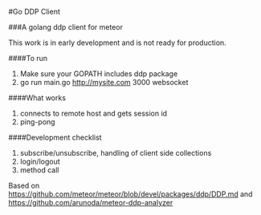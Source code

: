 #Go DDP Client

###A golang ddp client for meteor

This work is in early development and is not ready for production.

####To run

1. Make sure your GOPATH includes ddp package
2. go run main.go http://mysite.com 3000 websocket
   
####What works

1. connects to remote host and gets session id
2. ping-pong

####Development checklist

1. subscribe/unsubscribe, handling of client side collections
2. login/logout
3. method call

Based on https://github.com/meteor/meteor/blob/devel/packages/ddp/DDP.md and 
https://github.com/arunoda/meteor-ddp-analyzer
